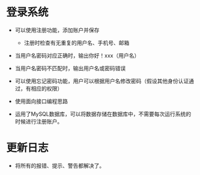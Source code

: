 # 登录系统
- 可以使用注册功能，添加账户并保存

  - 注册时检查有无重复的用户名、手机号、邮箱

- 当用户名密码对应正确时，输出你好！xxx（用户名）

- 当用户名密码不匹配时，输出用户名或密码错误

- 可以使用忘记密码功能，用户可以根据用户名修改密码（假设其他身份认证通过，有相应的权限）

- 使用面向接口编程思路

- 运用了MySQL数据库，可以将数据存储在数据库中，不需要每次运行系统的时候进行注册账户。

# 更新日志

* 将所有的报错、提示、警告都解决了。
